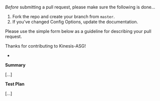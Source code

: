 *Before* submitting a pull request, please make sure the following is done...

1. Fork the repo and create your branch from `master`.
2. If you've changed Config Options, update the documentation.

Please use the simple form below as a guideline for describing your pull request.

Thanks for contributing to Kinesis-ASG!

-

**Summary**

[...]

**Test Plan**

[...]
